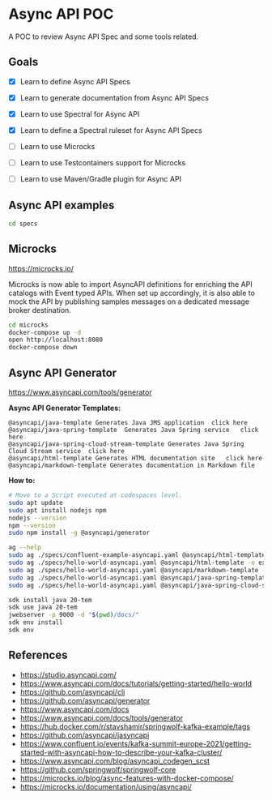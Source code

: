 # Async API POC

A POC to review Async API Spec and some tools related.

## Goals

- [x] Learn to define Async API Specs
- [x] Learn to generate documentation from Async API Specs
- [x] Learn to use Spectral for Async API
- [x] Learn to define a Spectral ruleset for Async API Specs
- [ ] Learn to use Microcks
- [ ] Learn to use Testcontainers support for Microcks
- [ ] Learn to use Maven/Gradle plugin for Async API


## Async API examples

```bash
cd specs
```

## Microcks

https://microcks.io/

Microcks is now able to import AsyncAPI definitions for enriching the API catalogs with Event typed APIs. When set up accordingly, it is also able to mock the API by publishing samples messages on a dedicated message broker destination.

```bash
cd microcks
docker-compose up -d
open http://localhost:8080
docker-compose down
```

## Async API Generator

https://www.asyncapi.com/tools/generator

**Async API Generator Templates:**

```
@asyncapi/java-template	Generates Java JMS application	click here
@asyncapi/java-spring-template	Generates Java Spring service	click here
@asyncapi/java-spring-cloud-stream-template	Generates Java Spring Cloud Stream service	click here
@asyncapi/html-template	Generates HTML documentation site	click here
@asyncapi/markdown-template	Generates documentation in Markdown file
```

**How to:**

```bash
# Move to a Script executed at codespaces level.
sudo apt update
sudo apt install nodejs npm
nodejs --version
npm --version
sudo npm install -g @asyncapi/generator

ag --help
sudo ag ./specs/confluent-example-asyncapi.yaml @asyncapi/html-template -o ./docs
sudo ag ./specs/hello-world-asyncapi.yaml @asyncapi/html-template -o examples/html-example
sudo ag ./specs/hello-world-asyncapi.yaml @asyncapi/markdown-template -o examples/markdown-example
sudo ag ./specs/hello-world-asyncapi.yaml @asyncapi/java-spring-template -o examples/spring-example
sudo ag ./specs/hello-world-asyncapi.yaml @asyncapi/java-spring-cloud-stream-template -o examples/spring-cloud-stream-example

sdk install java 20-tem
sdk use java 20-tem
jwebserver -p 9000 -d "$(pwd)/docs/"
sdk env install
sdk env
```

## References

- https://studio.asyncapi.com/
- https://www.asyncapi.com/docs/tutorials/getting-started/hello-world
- https://github.com/asyncapi/cli
- https://github.com/asyncapi/generator
- https://www.asyncapi.com/docs
- https://www.asyncapi.com/docs/tools/generator
- https://hub.docker.com/r/stavshamir/springwolf-kafka-example/tags
- https://github.com/asyncapi/jasyncapi
- https://www.confluent.io/events/kafka-summit-europe-2021/getting-started-with-asyncapi-how-to-describe-your-kafka-cluster/
- https://www.asyncapi.com/blog/asyncapi_codegen_scst
- https://github.com/springwolf/springwolf-core
- https://microcks.io/blog/async-features-with-docker-compose/
- https://microcks.io/documentation/using/asyncapi/
